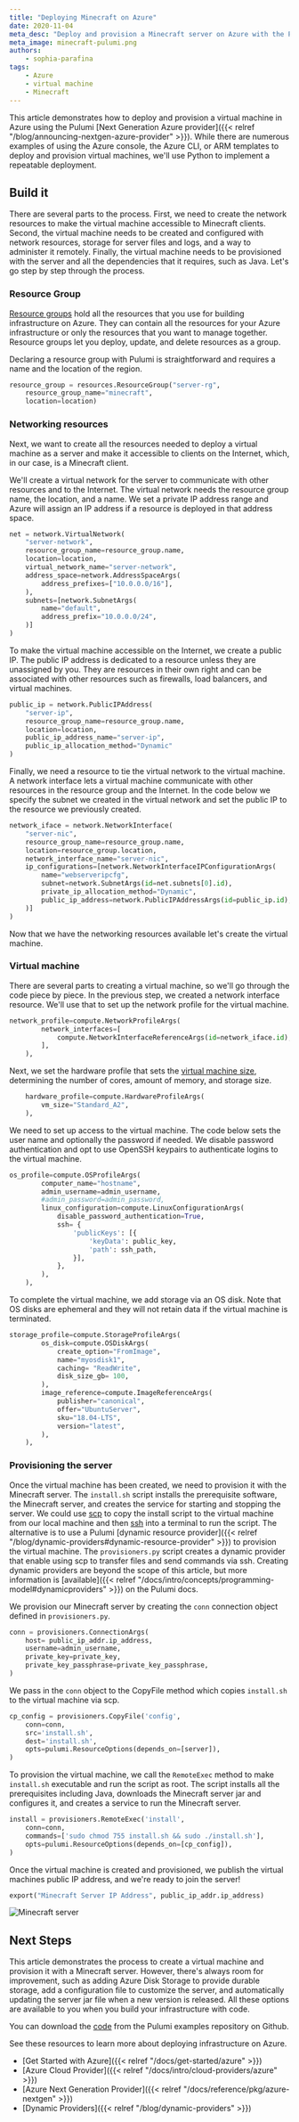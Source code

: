 ```yaml
---
title: "Deploying Minecraft on Azure"
date: 2020-11-04
meta_desc: "Deploy and provision a Minecraft server on Azure with the Pulumi nextgen Azure provider."
meta_image: minecraft-pulumi.png
authors:
    - sophia-parafina
tags:
    - Azure
    - virtual machine
    - Minecraft
---
```


This article demonstrates how to deploy and provision a virtual machine in Azure using the Pulumi [Next Generation Azure provider]({{< relref "/blog/announcing-nextgen-azure-provider" >}}). While there are numerous examples of using the Azure console, the Azure CLI, or ARM templates to deploy and provision virtual machines, we'll use Python to implement a repeatable deployment.

<!--more-->

## Build it

There are several parts to the process. First, we need to create the network resources to make the virtual machine accessible to Minecraft clients. Second, the virtual machine needs to be created and configured with network resources, storage for server files and logs, and a way to administer it remotely. Finally, the virtual machine needs to be provisioned with the server and all the dependencies that it requires, such as Java. Let's go step by step through the process.

### Resource Group

[Resource groups](https://docs.microsoft.com/en-us/azure/azure-resource-manager/management/manage-resource-groups-portal) hold all the resources that you use for building infrastructure on Azure. They can contain all the resources for your Azure infrastructure or only the resources that you want to manage together. Resource groups let you deploy, update, and delete resources as a group.

Declaring a resource group with Pulumi is straightforward and requires a name and the location of the region.

```python
resource_group = resources.ResourceGroup("server-rg",
    resource_group_name="minecraft",
    location=location)
```

### Networking resources

Next, we want to create all the resources needed to deploy a virtual machine as a server and make it accessible to clients on the Internet, which, in our case, is a Minecraft client.

We'll create a virtual network for the server to communicate with other resources and to the Internet. The virtual network needs the resource group name, the location, and a name. We set a private IP address range and Azure will assign an IP address if a resource is deployed in that address space.

```python
net = network.VirtualNetwork(
    "server-network",
    resource_group_name=resource_group.name,
    location=location,
    virtual_network_name="server-network",
    address_space=network.AddressSpaceArgs(
        address_prefixes=["10.0.0.0/16"],
    ),
    subnets=[network.SubnetArgs(
        name="default",
        address_prefix="10.0.0.0/24",
    )]
)
```

To make the virtual machine accessible on the Internet, we create a public IP. The public IP address is dedicated to a resource unless they are unassigned by you. They are resources in their own right and can be associated with other resources such as firewalls, load balancers, and virtual machines.

```python
public_ip = network.PublicIPAddress(
    "server-ip",
    resource_group_name=resource_group.name,
    location=location,
    public_ip_address_name="server-ip",
    public_ip_allocation_method="Dynamic"
)
```

Finally, we need a resource to tie the virtual network to the virtual machine. A network interface lets a virtual machine communicate with other resources in the resource group and the Internet. In the code below we specify the subnet we created in the virtual network and set the public IP to the resource we previously created.

```python
network_iface = network.NetworkInterface(
    "server-nic",
    resource_group_name=resource_group.name,
    location=resource_group.location,
    network_interface_name="server-nic",
    ip_configurations=[network.NetworkInterfaceIPConfigurationArgs(
        name="webserveripcfg",
        subnet=network.SubnetArgs(id=net.subnets[0].id),
        private_ip_allocation_method="Dynamic",
        public_ip_address=network.PublicIPAddressArgs(id=public_ip.id),
    )]
)
```

Now that we have the networking resources available let's create the virtual machine.

### Virtual machine

There are several parts to creating a virtual machine, so we'll go through the code piece by piece. In the previous step, we created a network interface resource. We'll use that to set up the network profile for the virtual machine.

```python
network_profile=compute.NetworkProfileArgs(
        network_interfaces=[
            compute.NetworkInterfaceReferenceArgs(id=network_iface.id),
        ],
    ),
```

Next, we set the hardware profile that sets the [virtual machine size](https://docs.microsoft.com/en-us/azure/virtual-machines/sizes), determining the number of cores, amount of memory, and storage size.

```python
    hardware_profile=compute.HardwareProfileArgs(
        vm_size="Standard_A2",
    ),
```

We need to set up access to the virtual machine. The code below sets the user name and optionally the password if needed. We disable password authentication and opt to use OpenSSH keypairs to authenticate logins to the virtual machine.

```python
os_profile=compute.OSProfileArgs(
        computer_name="hostname",
        admin_username=admin_username,
        #admin_password=admin_password,
        linux_configuration=compute.LinuxConfigurationArgs(
            disable_password_authentication=True,
            ssh= {
                'publicKeys': [{
                    'keyData': public_key,
                    'path': ssh_path,
                }],
            },
        ),
    ),
```

To complete the virtual machine, we add storage via an OS disk. Note that OS disks are ephemeral and they will not retain data if the virtual machine is terminated.

```python
storage_profile=compute.StorageProfileArgs(
        os_disk=compute.OSDiskArgs(
            create_option="FromImage",
            name="myosdisk1",
            caching= "ReadWrite",
            disk_size_gb= 100,
        ),
        image_reference=compute.ImageReferenceArgs(
            publisher="canonical",
            offer="UbuntuServer",
            sku="18.04-LTS",
            version="latest",
        ),
    ),
```

### Provisioning the server

Once the virtual machine has been created, we need to provision it with the Minecraft server. The `install.sh` script installs the prerequisite software, the Minecraft server, and creates the service for starting and stopping the server. We could use [scp](https://man7.org/linux/man-pages/man1/scp.1.html) to copy the install script to the virtual machine from our local machine and then [ssh](https://man7.org/linux/man-pages/man1/ssh.1.html) into a terminal to run the script. The alternative is to use a Pulumi [dynamic resource provider]({{< relref "/blog/dynamic-providers#dynamic-resource-provider" >}}) to provision the virtual machine.  The `provisioners.py` script creates a dynamic provider that enable using scp to transfer files and send commands via ssh. Creating dynamic providers are beyond the scope of this article, but more information is [available]({{< relref "/docs/intro/concepts/programming-model#dynamicproviders" >}}) on the Pulumi docs.

We provision our Minecraft server by creating the `conn` connection object defined in `provisioners.py`.

```python
conn = provisioners.ConnectionArgs(
    host= public_ip_addr.ip_address,
    username=admin_username,
    private_key=private_key,
    private_key_passphrase=private_key_passphrase,
)
```

We pass in the `conn` object to the CopyFile method which copies `install.sh` to the virtual machine via scp.

```python
cp_config = provisioners.CopyFile('config',
    conn=conn,
    src='install.sh',
    dest='install.sh',
    opts=pulumi.ResourceOptions(depends_on=[server]),
)
```

To provision the virtual machine, we call the `RemoteExec` method to make `install.sh` executable and run the script as root. The script installs all the prerequisites including Java, downloads the Minecraft server jar and configures it, and creates a service to run the Minecraft server.

```python
install = provisioners.RemoteExec('install',
    conn=conn,
    commands=['sudo chmod 755 install.sh && sudo ./install.sh'],
    opts=pulumi.ResourceOptions(depends_on=[cp_config]),
)
```

Once the virtual machine is created and provisioned, we publish the virtual machines public IP address, and we're ready to join the server!

```python
export("Minecraft Server IP Address", public_ip_addr.ip_address)
```

![Minecraft server](minecraft.png)

## Next Steps

This article demonstrates the process to create a virtual machine and provision it with a Minecraft server. However, there's always room for improvement, such as adding Azure Disk Storage to provide durable storage, add a configuration file to customize the server, and automatically updating the server jar file when a new version is released. All these options are available to you when you build your infrastructure with code.

You can download the [code](https://github.com/pulumi/examples/tree/master/azure-nextgen-py-minecraft-server) from the Pulumi examples repository on Github.

See these resources to learn more about deploying infrastructure on Azure.

- [Get Started with Azure]({{< relref "/docs/get-started/azure" >}})
- [Azure Cloud Provider]({{< relref "/docs/intro/cloud-providers/azure" >}})
- [Azure Next Generation Provider]({{< relref "/docs/reference/pkg/azure-nextgen" >}})
- [Dynamic Providers]({{< relref "/blog/dynamic-providers" >}})
